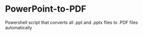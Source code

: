 # PowerPoint-to-PDF
Powershell script that converts all .ppt and .pptx files to .PDF files automatically
